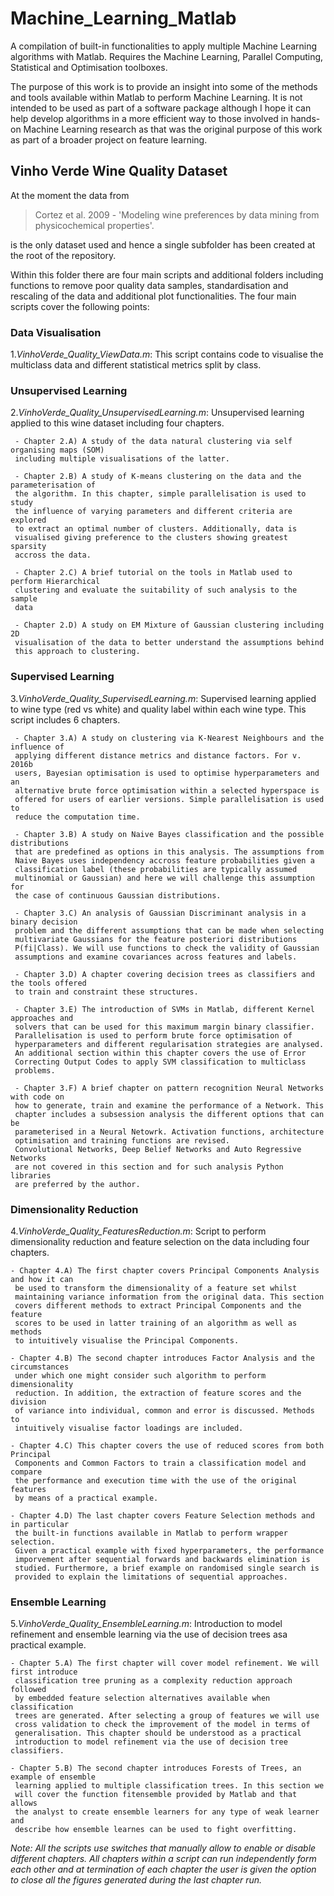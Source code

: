 # Machine_Learning_Matlab

A compilation of built-in functionalities to apply multiple Machine Learning algorithms with Matlab. Requires the Machine Learning, Parallel Computing, Statistical and Optimisation toolboxes. 

The purpose of this work is to provide an insight into some of the methods and tools available within Matlab to perform Machine Learning. It is not intended to be used as part of a software package although I hope it can help develop algorithms in a more efficient way to those involved in hands-on Machine Learning research as that was the original purpose of this work as part of a broader project on feature learning.

## Vinho Verde Wine Quality Dataset

At the moment the data from 
> Cortez et al. 2009 - 'Modeling wine preferences by data mining from physicochemical properties'.

is the only dataset used and hence a single subfolder has been created at the root of the repository. 

Within this folder there are four main scripts and additional folders including functions to remove poor quality data samples, standardisation and rescaling of the data and additional plot functionalities. The four main scripts cover the following points:

### Data Visualisation

1.*VinhoVerde_Quality_ViewData.m*: This script contains code to visualise the multiclass data and different statistical metrics split by class.

### Unsupervised Learning

2.*VinhoVerde_Quality_UnsupervisedLearning.m*: Unsupervised learning applied to this wine dataset including four chapters.

     - Chapter 2.A) A study of the data natural clustering via self organising maps (SOM) 
     including multiple visualisations of the latter. 
    
     - Chapter 2.B) A study of K-means clustering on the data and the parameterisation of
     the algorithm. In this chapter, simple parallelisation is used to study
     the influence of varying parameters and different criteria are explored
     to extract an optimal number of clusters. Additionally, data is
     visualised giving preference to the clusters showing greatest sparsity
     accross the data. 
    
     - Chapter 2.C) A brief tutorial on the tools in Matlab used to perform Hierarchical
     clustering and evaluate the suitability of such analysis to the sample
     data
    
     - Chapter 2.D) A study on EM Mixture of Gaussian clustering including 2D
     visualisation of the data to better understand the assumptions behind
     this approach to clustering. 

### Supervised Learning
 
3.*VinhoVerde_Quality_SupervisedLearning.m*: Supervised learning applied to wine type (red vs white) and quality label within each wine  type. This script includes 6 chapters.

     - Chapter 3.A) A study on clustering via K-Nearest Neighbours and the influence of
     applying different distance metrics and distance factors. For v. 2016b
     users, Bayesian optimisation is used to optimise hyperparameters and an
     alternative brute force optimisation within a selected hyperspace is
     offered for users of earlier versions. Simple parallelisation is used to
     reduce the computation time. 

     - Chapter 3.B) A study on Naive Bayes classification and the possible distributions
     that are predefined as options in this analysis. The assumptions from
     Naive Bayes uses independency accross feature probabilities given a 
     classification label (these probabilities are typically assumed 
     multinomial or Gaussian) and here we will challenge this assumption for 
     the case of continuous Gaussian distributions. 

     - Chapter 3.C) An analysis of Gaussian Discriminant analysis in a binary decision
     problem and the different assumptions that can be made when selecting
     multivariate Gaussians for the feature posteriori distributions
     P(fi|Class). We will use functions to check the validity of Gaussian
     assumptions and examine covariances across features and labels.

     - Chapter 3.D) A chapter covering decision trees as classifiers and the tools offered
     to train and constraint these structures.  

     - Chapter 3.E) The introduction of SVMs in Matlab, different Kernel approaches and
     solvers that can be used for this maximum margin binary classifier.
     Parallelisation is used to perform brute force optimisation of
     hyperparameters and different regularisation strategies are analysed.
     An additional section within this chapter covers the use of Error
     Correcting Output Codes to apply SVM classification to multiclass
     problems. 

     - Chapter 3.F) A brief chapter on pattern recognition Neural Networks with code on
     how to generate, train and examine the performance of a Network. This
     chapter includes a subsession analysis the different options that can be
     parameterised in a Neural Netowrk. Activation functions, architecture 
     optimisation and training functions are revised.
     Convolutional Networks, Deep Belief Networks and Auto Regressive Networks
     are not covered in this section and for such analysis Python libraries
     are preferred by the author.
 
### Dimensionality Reduction
 
4.*VinhoVerde_Quality_FeaturesReduction.m*: Script to perform dimensionality reduction and feature selection on the data including four chapters.

    - Chapter 4.A) The first chapter covers Principal Components Analysis and how it can
     be used to transform the dimensionality of a feature set whilst
     maintaining variance information from the original data. This section
     covers different methods to extract Principal Components and the feature
     scores to be used in latter training of an algorithm as well as methods
     to intuitively visualise the Principal Components.

    - Chapter 4.B) The second chapter introduces Factor Analysis and the circumstances
     under which one might consider such algorithm to perform dimensionality
     reduction. In addition, the extraction of feature scores and the division
     of variance into individual, common and error is discussed. Methods to
     intuitively visualise factor loadings are included.

    - Chapter 4.C) This chapter covers the use of reduced scores from both Principal
     Components and Common Factors to train a classification model and compare
     the performance and execution time with the use of the original features
     by means of a practical example.

    - Chapter 4.D) The last chapter covers Feature Selection methods and in particular
     the built-in functions available in Matlab to perform wrapper selection.
     Given a practical example with fixed hyperparameters, the performance
     imporvement after sequential forwards and backwards elimination is
     studied. Furthermore, a brief example on randomised single search is
     provided to explain the limitations of sequential approaches.

### Ensemble Learning

5.*VinhoVerde_Quality_EnsembleLearning.m*: Introduction to model refinement and ensemble learning via the use of decision trees asa practical example. 

    - Chapter 5.A) The first chapter will cover model refinement. We will first introduce 
     classification tree pruning as a complexity reduction approach followed 
     by embedded feature selection alternatives available when classification
     trees are generated. After selecting a group of features we will use
     cross validation to check the improvement of the model in terms of
     generalisation. This chapter should be understood as a practical 
     introduction to model refinement via the use of decision tree classifiers.  

    - Chapter 5.B) The second chapter introduces Forests of Trees, an example of ensemble
     learning applied to multiple classification trees. In this section we
     will cover the function fitensemble provided by Matlab and that allows
     the analyst to create ensemble learners for any type of weak learner and
     describe how ensemble learnes can be used to fight overfitting. 


*Note: All the scripts use switches that manually allow to enable or disable different chapters. All chapters within a script can run independently form each other and at termination of each chapter the user is given the option to close all the figures generated during the last chapter run.* 
